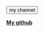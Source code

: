 <button onclick="myFunction()">my channel</button>

<script>
function myFunction() {
  alert("join my channel : https://t.me/+FsRZ3UVhQ782MzY9");
}
</script>

<a href="https://github.com/rooted-cyber/"><b>My github</b>
